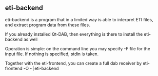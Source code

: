 eti-backend
------------

eti-backend is a program that in a limited way is able to interpret
ETI files, and extract program data from these files.

If you already installed Qt-DAB, then everything is there to install
the eti-backend as well


Operation is simple:
on the command line you may specify -F file for the input file.
If nothing is specified, stdin is taken.

Together with the eti-frontend, you can create a full dab receiver
by eti-frontend -O - |eti-backend


